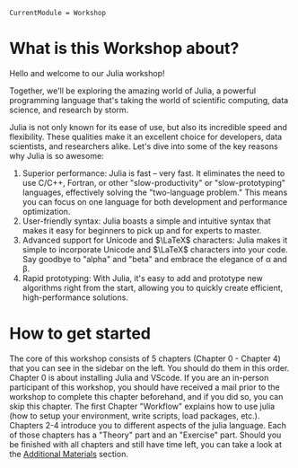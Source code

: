 ```@meta
CurrentModule = Workshop
```

# What is this Workshop about?

Hello and welcome to our Julia workshop!

Together, we'll be exploring the amazing world of Julia, a powerful programming language that's taking the world of scientific computing, data science, and research by storm.

Julia is not only known for its ease of use, but also its incredible speed and flexibility. These qualities make it an excellent choice for developers, data scientists, and researchers alike. Let's dive into some of the key reasons why Julia is so awesome:

1. Superior performance: Julia is fast – very fast. It eliminates the need to use C/C++, Fortran, or other "slow-productivity" or "slow-prototyping" languages, effectively solving the "two-language problem." This means you can focus on one language for both development and performance optimization.
2. User-friendly syntax: Julia boasts a simple and intuitive syntax that makes it easy for beginners to pick up and for experts to master.
3. Advanced support for Unicode and $\LaTeX$ characters: Julia makes it simple to incorporate Unicode and $\LaTeX$ characters into your code. Say goodbye to "alpha" and "beta" and embrace the elegance of α and β.
4. Rapid prototyping: With Julia, it's easy to add and prototype new algorithms right from the start, allowing you to quickly create efficient, high-performance solutions.

# How to get started

The core of this workshop consists of 5 chapters (Chapter 0 - Chapter 4) that you can see in the sidebar on the left.
You should do them in this order.
Chapter 0 is about installing Julia and VScode. If you are an in-person participant of this workshop, you should have received a mail prior to the workshop to complete this chapter beforehand, and if you did so, you can skip this chapter.
The first Chapter "Workflow" explains how to use julia (how to setup your environment, write scripts, load packages, etc.).
Chapters 2-4 introduce you to different aspects of the julia language.
Each of those chapters has a "Theory" part and an "Exercise" part.
Should you be finished with all chapters and still have time left, you can take a look at the [Additional Materials](@ref) section.